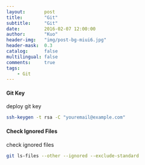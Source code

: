 ```yaml
---
layout:       post
title:        "Git"
subtitle:     "Git"
date:         2016-02-07 12:00:00
author:       "Kuo"
header-img:   "img/post-bg-miui6.jpg"
header-mask:  0.3
catalog:      false
multilingual: false
comments:     true
tags:
    - Git
---
```


#### Git Key

deploy git key 
```bash
ssh-keygen -t rsa -C "youremail@example.com"
```


#### Check Ignored Files

check ignored files
```bash
git ls-files --other --ignored --exclude-standard
```